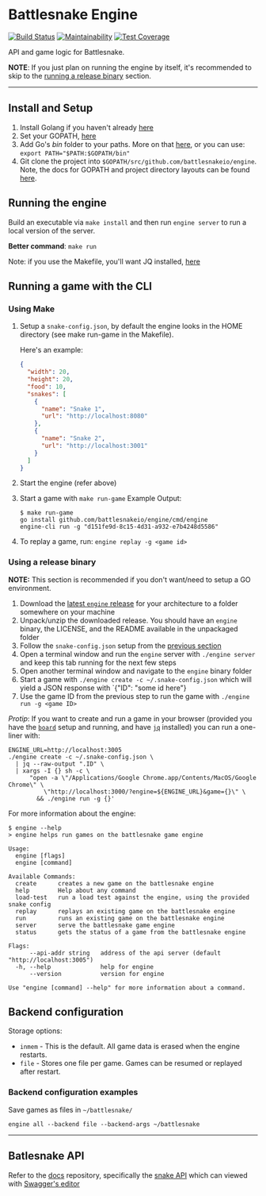 # Battlesnake Engine

[![Build Status](https://travis-ci.com/battlesnakeio/engine.svg?branch=master)](https://travis-ci.com/battlesnakeio/engine)
[![Maintainability](https://api.codeclimate.com/v1/badges/66e1d3494b5af60ceee5/maintainability)](https://codeclimate.com/github/battlesnakeio/engine/maintainability)
[![Test Coverage](https://api.codeclimate.com/v1/badges/66e1d3494b5af60ceee5/test_coverage)](https://codeclimate.com/github/battlesnakeio/engine/test_coverage)

API and game logic for Battlesnake.

**NOTE**: If you just plan on running the engine by itself, it's recommended to skip to the [running a release binary](#using-a-release-binary) section.

---

## Install and Setup

1. Install Golang if you haven't already [here](https://golang.org/doc/install)
2. Set your GOPATH, [here](https://github.com/golang/go/wiki/SettingGOPATH)
3. Add Go's _bin_ folder to your paths. More on that [here](https://golang.org/doc/code.html#GOPATH), or you can use:
    `export PATH="$PATH:$GOPATH/bin"`
4. Git clone the project into `$GOPATH/src/github.com/battlesnakeio/engine`. Note, the docs for GOPATH and project directory layouts can be found [here](https://github.com/golang/go/wiki/SettingGOPATH).

## Running the engine

Build an executable via `make install` and then run `engine server` to run a local version of the server.

**Better command**: `make run`

Note: if you use the Makefile, you'll want JQ installed, [here](https://stedolan.github.io/jq/download/)

## Running a game with the CLI

### Using Make

1. Setup a `snake-config.json`, by default the engine looks in the HOME directory (see make run-game in the Makefile).

    Here's an example:
    ```json
    {
      "width": 20,
      "height": 20,
      "food": 10,
      "snakes": [
        {
          "name": "Snake 1",
          "url": "http://localhost:8080"
        },
        {
          "name": "Snake 2",
          "url": "http://localhost:3001"
        }
      ]
    }
    ```
2. Start the engine (refer above)
3. Start a game with `make run-game`
    Example Output:
    ```shell
    $ make run-game
    go install github.com/battlesnakeio/engine/cmd/engine
    engine-cli run -g "d151fe9d-8c15-4d31-a932-e7b4248d5586"
    ```
4. To replay a game, run: `engine replay -g <game id>`

### Using a release binary

**NOTE:** This section is recommended if you don't want/need to setup a GO environment.

1. Download the [latest `engine` release](https://github.com/battlesnakeio/engine/releases/latest) for your architecture to a folder somewhere on your machine
2. Unpack/unzip the downloaded release. You should have an `engine` binary, the LICENSE, and the README available in the unpackaged folder
3. Follow the `snake-config.json` setup from the [previous section](#using-make)
4. Open a terminal window and run the `engine` server with `./engine server` and keep this tab running for the next few steps
5. Open another terminal window and navigate to the `engine` binary folder
6. Start a game with `./engine create -c ~/.snake-config.json` which will yield a JSON response with `{"ID": "some id here"}
7. Use the game ID from the previous step to run the game with `./engine run -g <game ID>`

_Protip_: If you want to create and run a game in your browser (provided you have the [`board`](https://github.com/battlesnakeio/board) setup and running, and have [`jq`](https://stedolan.github.io/jq/) installed) you can run a one-liner with:

```shell
ENGINE_URL=http://localhost:3005
./engine create -c ~/.snake-config.json \
  | jq --raw-output ".ID" \
  | xargs -I {} sh -c \
      "open -a \"/Applications/Google Chrome.app/Contents/MacOS/Google Chrome\" \
          \"http://localhost:3000/?engine=${ENGINE_URL}&game={}\" \
        && ./engine run -g {}'
```

For more information about the engine:

```shell
$ engine --help
> engine helps run games on the battlesnake game engine

Usage:
  engine [flags]
  engine [command]

Available Commands:
  create      creates a new game on the battlesnake engine
  help        Help about any command
  load-test   run a load test against the engine, using the provided snake config
  replay      replays an existing game on the battlesnake engine
  run         runs an existing game on the battlesnake engine
  server      serve the battlesnake game engine
  status      gets the status of a game from the battlesnake engine

Flags:
      --api-addr string   address of the api server (default "http://localhost:3005")
  -h, --help              help for engine
      --version           version for engine

Use "engine [command] --help" for more information about a command.
```

## Backend configuration

Storage options:

- `inmem` - This is the default. All game data is erased when the engine restarts.
- `file` - Stores one file per game. Games can be resumed or replayed after restart.

### Backend configuration examples

Save games as files in `~/battlesnake/`

```engine all --backend file --backend-args ~/battlesnake```

---

## Batlesnake API

Refer to the [docs](https://github.com/battlesnakeio/docs) repository, specifically the [snake API](https://github.com/battlesnakeio/docs/blob/master/apis/snake/spec.yaml) which can viewed with [Swagger's editor](https://swagger.io/swagger-editor/)
